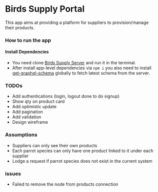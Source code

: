 # Birds Supply Portal

This app aims at providing a platform for suppliers to provision/manage their products.

### How to run the app

#### Install Dependencies
* You need clone [Birds Supply Server](https://github.com/DavidHe1127/birds-supply-server) and run it in the terminal.
* After install app-level dependencies via `npm i` you also need to install [get-graphql-schema](https://github.com/graphcool/get-graphql-schema) globally to fetch latest schema from the server.



### TODOs
* Add authentications (login, logout done to do signup)
* Show qty on product card
* Add optimistic update
* Add pagination
* Add validation
* Design wireframe

### Assumptions
* Suppliers can only see their own products
* Each parrot species can only have one product linked to it under each supplier
* Lodge a request if parrot species does not exist in the current system

### issues
* Failed to remove the node from products connection
